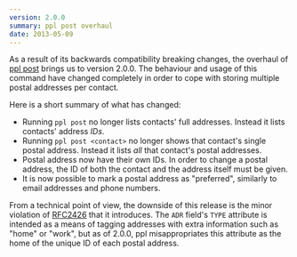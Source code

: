```yaml
---
version: 2.0.0
summary: ppl post overhaul
date: 2013-05-09
---
```


As a result of its backwards compatibility breaking changes, the overhaul of
[ppl post](/documentation/commands/post) brings us to version 2.0.0. The
behaviour and usage of this command have changed completely in order to cope
with storing multiple postal addresses per contact.

Here is a short summary of what has changed:

* Running `ppl post` no longer lists contacts' full addresses.
  Instead it lists contacts' address *IDs*.
* Running `ppl post <contact>` no longer shows that contact's single postal
  address. Instead it lists *all* that contact's postal addresses.
* Postal address now have their own IDs. In order to change a postal address,
  the ID of both the contact and the address itself must be given.
* It is now possible to mark a postal address as "preferred", similarly to email
  addresses and phone numbers.

From a technical point of view, the downside of this release is the minor
violation of [RFC2426](http://www.ietf.org/rfc/rfc2426.txt) that it introduces.
The `ADR` field's `TYPE` attribute is intended as a means of tagging addresses
with extra information such as "home" or "work", but as of 2.0.0, ppl
misappropriates this attribute as the home of the unique ID of each postal
address.

